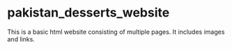 # pakistan_desserts_website

This is a basic html website consisting of multiple pages. It includes images and links.
